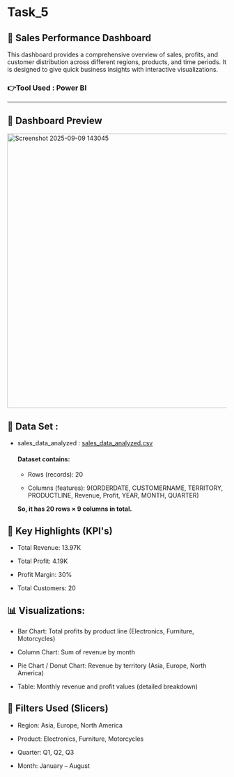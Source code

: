 # Task_5
## 🚀 Sales Performance Dashboard

This dashboard provides a comprehensive overview of sales, profits, and customer distribution across different regions, products, and time periods. It is designed to give quick business insights with interactive visualizations.

### 👉Tool Used : Power BI
****************************************************************************************************************************************************************
## 📌 Dashboard Preview

<img width="1112" height="630" alt="Screenshot 2025-09-09 143045" src="https://github.com/user-attachments/assets/9a2acdcf-54ea-4c90-8148-36ce1d16590f" />


## 📂 Data Set :
- sales_data_analyzed : [sales_data_analyzed.csv](https://github.com/user-attachments/files/22230749/sales_data_analyzed.csv)

   #### Dataset contains:

   - Rows (records): 20
  
   - Columns (features): 9(ORDERDATE, CUSTOMERNAME, TERRITORY, PRODUCTLINE, Revenue, Profit, YEAR, MONTH, QUARTER)

  **So, it has 20 rows × 9 columns in total.**

## 🔎 Key Highlights (KPI's)

- Total Revenue: 13.97K

- Total Profit: 4.19K

- Profit Margin: 30%

- Total Customers: 20

## 📊 Visualizations:

- Bar Chart: Total profits by product line (Electronics, Furniture, Motorcycles)

- Column Chart: Sum of revenue by month

- Pie Chart / Donut Chart: Revenue by territory (Asia, Europe, North America)

- Table: Monthly revenue and profit values (detailed breakdown)
  
## 📌 Filters Used (Slicers)

- Region: Asia, Europe, North America

- Product: Electronics, Furniture, Motorcycles

- Quarter: Q1, Q2, Q3

- Month: January – August

